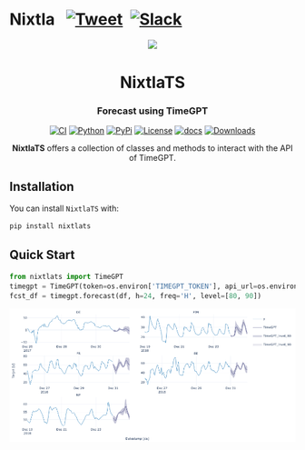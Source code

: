 # Nixtla &nbsp; [![Tweet](https://img.shields.io/twitter/url/http/shields.io.svg?style=social)](https://twitter.com/intent/tweet?text=Statistical%20Forecasting%20Algorithms%20by%20Nixtla%20&url=https://github.com/Nixtla/statsforecast&via=nixtlainc&hashtags=StatisticalModels,TimeSeries,Forecasting) &nbsp;[![Slack](https://img.shields.io/badge/Slack-4A154B?&logo=slack&logoColor=white)](https://join.slack.com/t/nixtlacommunity/shared_invite/zt-1pmhan9j5-F54XR20edHk0UtYAPcW4KQ)

<div align="center">
<img src="https://raw.githubusercontent.com/Nixtla/neuralforecast/main/nbs/imgs_indx/logo_mid.png">
<h1 align="center">NixtlaTS</h1>
<h3 align="center">Forecast using TimeGPT</h3>
    
[![CI](https://github.com/Nixtla/nixtlats/actions/workflows/ci.yaml/badge.svg?branch=main)](https://github.com/Nixtla/nixtlats/actions/workflows/ci.yaml)
[![Python](https://img.shields.io/pypi/pyversions/nixtlats)](https://pypi.org/project/nixtlats/)
[![PyPi](https://img.shields.io/pypi/v/nixtlats?color=blue)](https://pypi.org/project/nixtlats/)
[![License](https://img.shields.io/badge/License-Apache_2.0-blue.svg)](https://github.com/Nixtla/nixtlats/blob/main/LICENSE)
[![docs](https://img.shields.io/website-up-down-green-red/http/nixtla.github.io/nixtlats.svg?label=docs)](https://nixtla.github.io/nixtlats/)
[![Downloads](https://pepy.tech/badge/nixtlats)](https://pepy.tech/project/nixtlats)
    
**NixtlaTS** offers a collection of classes and methods to interact with the API of TimeGPT.
</div>

## Installation

You can install `NixtlaTS` with:

```python
pip install nixtlats
```

## Quick Start


```python
from nixtlats import TimeGPT
timegpt = TimeGPT(token=os.environ['TIMEGPT_TOKEN'], api_url=os.environ['TIMEGPT_API_URL'])
fcst_df = timegpt.forecast(df, h=24, freq='H', level=[80, 90])
```

![](./nbs/img/forecast_readme.png)